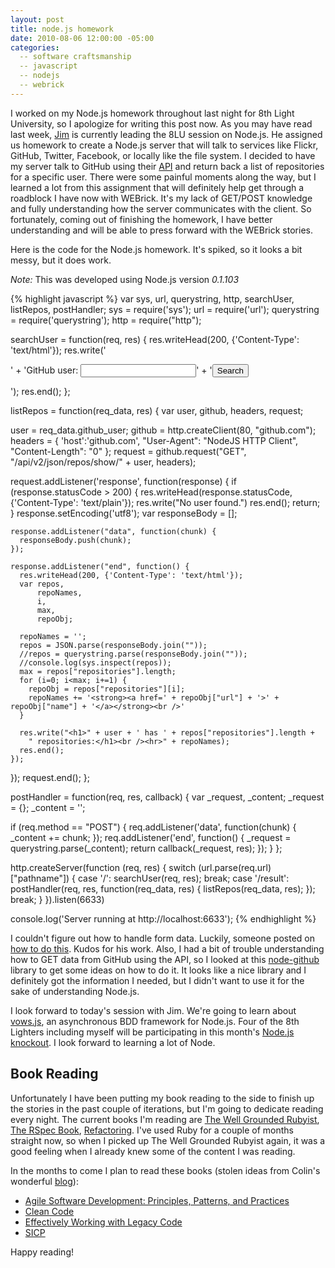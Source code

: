 ```yaml
---
layout: post
title: node.js homework
date: 2010-08-06 12:00:00 -05:00
categories:
  -- software craftsmanship
  -- javascript
  -- nodejs
  -- webrick
---
```


I worked on my Node.js homework throughout last night for 8th Light University, so I apologize for writing this post now.  As you may have read last week, [Jim](http://twitter.com/jsuchy) is currently leading the 8LU session on Node.js.  He assigned us homework to create a Node.js server that will talk to services like Flickr, GitHub, Twitter, Facebook, or locally like the file system.  I decided to have my server talk to GitHub using their [API](http://develop.github.com/) and return back a list of repositories for a specific user.  There were some painful moments along the way, but I learned a lot from this assignment that will definitely help get through a roadblock I have now with WEBrick.  It's my lack of GET/POST knowledge and fully understanding how the server communicates with the client.  So fortunately, coming out of finishing the homework, I have better understanding and will be able to press forward with the WEBrick stories.

Here is the code for the Node.js homework.  It's spiked, so it looks a bit messy, but it does work.

*Note:* This was developed using Node.js version *0.1.103*

{% highlight javascript %}
var sys,
    url,
    querystring,
    http,
    searchUser,
    listRepos,
    postHandler;
sys = require('sys');
url = require('url');
querystring = require('querystring');
http = require("http");

searchUser = function(req, res) {
  res.writeHead(200, {'Content-Type': 'text/html'});
  res.write('<form action="/result" method="post">' +
      'GitHub user: <input type="text" name="github_user">' +
      '<input type="submit" value="Search"></form>');
  res.end();
};

listRepos = function(req_data, res) {
  var user,
      github,
      headers,
      request;

  user = req_data.github_user;
  github = http.createClient(80, "github.com");
  headers = {
    'host':'github.com',
    "User-Agent": "NodeJS HTTP Client",
    "Content-Length": "0"
  };
  request = github.request("GET", "/api/v2/json/repos/show/" + user, headers);

  request.addListener('response', function(response) {
    if (response.statusCode > 200) {
      res.writeHead(response.statusCode, {'Content-Type': 'text/plain'});
      res.write("No user found.")
      res.end();
      return;
    }
    response.setEncoding('utf8');
    var responseBody = [];

    response.addListener("data", function(chunk) {
      responseBody.push(chunk);
    });

    response.addListener("end", function() {
      res.writeHead(200, {'Content-Type': 'text/html'});
      var repos,
          repoNames,
          i,
          max,
          repoObj;

      repoNames = '';
      repos = JSON.parse(responseBody.join(""));
      //repos = querystring.parse(responseBody.join(""));
      //console.log(sys.inspect(repos));
      max = repos["repositories"].length;
      for (i=0; i<max; i+=1) {
        repoObj = repos["repositories"][i];
        repoNames += '<strong><a href=' + repoObj["url"] + '>' + repoObj["name"] + '</a></strong><br />'
      }

      res.write("<h1>" + user + ' has ' + repos["repositories"].length +
        " repositories:</h1><br /><hr>" + repoNames);
      res.end();
    });
  });
  request.end();
};

postHandler = function(req, res, callback) {
  var _request,
      _content;
  _request = {};
  _content = '';

  if (req.method == "POST") {
    req.addListener('data', function(chunk) {
      _content += chunk;
    });
    req.addListener('end', function() {
      _request = querystring.parse(_content);
      return callback(_request, res);
    });
  }
};

http.createServer(function (req, res) {
  switch (url.parse(req.url)["pathname"]) {
  case '/':
    searchUser(req, res);
    break;
  case '/result':
    postHandler(req, res, function(req_data, res) {
      listRepos(req_data, res);
    });
    break;
  }
}).listen(6633)

console.log('Server running at http://localhost:6633');
{% endhighlight %}

I couldn't figure out how to handle form data.  Luckily, someone posted on [how to do this](http://www.toxiccoma.com/random/nodejs-0195-http-post-handling-of-form-data).  Kudos for his work.  Also, I had a bit of trouble understanding how to GET data from GitHub using the API, so I looked at this [node-github](http://github.com/ajaxorg/node-github) library to get some ideas on how to do it.  It looks like a nice library and I definitely got the information I needed, but I didn't want to use it for the sake of understanding Node.js.

I look forward to today's session with Jim.  We're going to learn about [vows.js](http://vowsjs.org/), an asynchronous BDD framework for Node.js.  Four of the 8th Lighters including myself will be participating in this month's [Node.js knockout](http://nodeknockout.com/).  I look forward to learning a lot of Node.

## Book Reading

Unfortunately I have been putting my book reading to the side to finish up the stories in the past couple of iterations, but I'm going to dedicate reading every night.  The current books I'm reading are [The Well Grounded Rubyist](http://www.amazon.com/Well-Grounded-Rubyist-David-Black/dp/1933988657), [The RSpec Book](http://www.amazon.com/RSpec-Book-Behaviour-Development-Cucumber/dp/1934356379), [Refactoring](http://www.amazon.com/Refactoring-Improving-Design-Existing-Code/dp/0201485672).  I've used Ruby for a couple of months straight now, so when I picked up The Well Grounded Rubyist again, it was a good feeling when I already knew some of the content I was reading.

In the months to come I plan to read these books (stolen ideas from Colin's wonderful [blog](http://softwareapprenticeship.wordpress.com/)):

* [Agile Software Development: Principles, Patterns, and Practices](http://www.amazon.com/Software-Development-Principles-Patterns-Practices/dp/0135974445)
* [Clean Code](http://www.amazon.com/Clean-Code-Handbook-Software-Craftsmanship/dp/0132350882)
* [Effectively Working with Legacy Code](http://www.amazon.com/Working-Effectively-Legacy-Michael-Feathers/dp/0131177052)
* [SICP](http://www.amazon.com/Structure-Interpretation-Computer-Programs-Engineering/dp/0262011530)

Happy reading!
